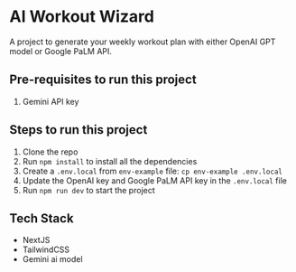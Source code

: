 # AI Workout Wizard



A project to generate your weekly workout plan with either OpenAI GPT model or Google PaLM API. 

## Pre-requisites to run this project

1. Gemini API key

## Steps to run this project

1. Clone the repo
2. Run `npm install` to install all the dependencies
3. Create a `.env.local` from `env-example` file: `cp env-example .env.local`
4. Update the OpenAI key and Google PaLM API key in the `.env.local` file
5. Run `npm run dev` to start the project


## Tech Stack

- NextJS
- TailwindCSS
- Gemini ai model


